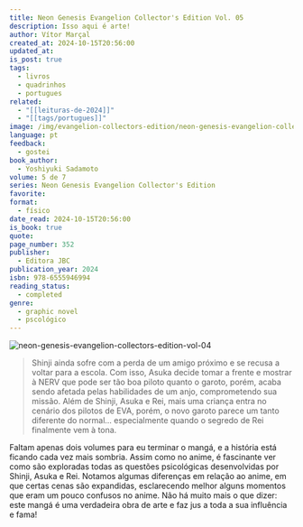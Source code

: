```yaml
---
title: Neon Genesis Evangelion Collector's Edition Vol. 05
description: Isso aqui é arte!
author: Vítor Marçal
created_at: 2024-10-15T20:56:00
updated_at: 
is_post: true
tags:
  - livros
  - quadrinhos
  - portugues
related:
  - "[[leituras-de-2024]]"
  - "[[tags/portugues]]"
image: /img/evangelion-collectors-edition/neon-genesis-evangelion-collectors-edition-vol-05.jpg
language: pt
feedback:
  - gostei
book_author:
  - Yoshiyuki Sadamoto
volume: 5 de 7
series: Neon Genesis Evangelion Collector's Edition
favorite: 
format:
  - físico
date_read: 2024-10-15T20:56:00
is_book: true
quote: 
page_number: 352
publisher:
  - Editora JBC
publication_year: 2024
isbn: 978-6555946994
reading_status:
  - completed
genre:
  - graphic novel
  - pscológico
---
```


![neon-genesis-evangelion-collectors-edition-vol-04](img/evangelion-collectors-edition/neon-genesis-evangelion-collectors-edition-vol-05.jpg)

> Shinji ainda sofre com a perda de um amigo próximo e se recusa a voltar para a escola. Com isso, Asuka decide tomar a frente e mostrar à NERV que pode ser tão boa piloto quanto o garoto, porém, acaba sendo afetada pelas habilidades de um anjo, comprometendo sua missão. Além de Shinji, Asuka e Rei, mais uma criança entra no cenário dos pilotos de EVA, porém, o novo garoto parece um tanto diferente do normal... especialmente quando o segredo de Rei finalmente vem à tona.

Faltam apenas dois volumes para eu terminar o mangá, e a história está ficando cada vez mais sombria. Assim como no anime, é fascinante ver como são exploradas todas as questões psicológicas desenvolvidas por Shinji, Asuka e Rei. Notamos algumas diferenças em relação ao anime, em que certas cenas são expandidas, esclarecendo melhor alguns momentos que eram um pouco confusos no anime. Não há muito mais o que dizer: este mangá é uma verdadeira obra de arte e faz jus a toda a sua influência e fama!